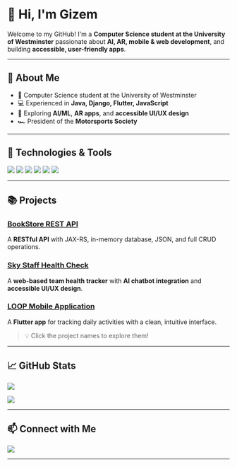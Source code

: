 # 👋 Hi, I'm Gizem

Welcome to my GitHub! I'm a **Computer Science student at the University of Westminster** passionate about **AI, AR, mobile & web development**, and building **accessible, user-friendly apps**.  

---

## 🚀 About Me
- 🏫 Computer Science student at the University of Westminster  
- 💻 Experienced in **Java, Django, Flutter, JavaScript**  
- 🌱 Exploring **AI/ML**, **AR apps**, and **accessible UI/UX design**  
- 🏎️ President of the **Motorsports Society** 

---

## 🔧 Technologies & Tools
<p>
  <img src="https://img.shields.io/badge/Java-ED8B00?style=for-the-badge&logo=java&logoColor=white" />
  <img src="https://img.shields.io/badge/Python-3776AB?style=for-the-badge&logo=python&logoColor=white" />
  <img src="https://img.shields.io/badge/Flutter-02569B?style=for-the-badge&logo=flutter&logoColor=white" />
  <img src="https://img.shields.io/badge/Django-092E20?style=for-the-badge&logo=django&logoColor=white" />
  <img src="https://img.shields.io/badge/JavaScript-F7DF1E?style=for-the-badge&logo=javascript&logoColor=black" />
  <img src="https://img.shields.io/badge/VS%20Code-007ACC?style=for-the-badge&logo=visual-studio-code&logoColor=white" />
</p>

---

## 📚 Projects
### [BookStore REST API](https://github.com/gzmgzde/BookStore-Rest-API---Java-Coursework)
A **RESTful API** with JAX-RS, in-memory database, JSON, and full CRUD operations.  

### [Sky Staff Health Check](https://github.com/gzmgzde/SKY_STAFFHEALTH_CHECK)
A **web-based team health tracker** with **AI chatbot integration** and **accessible UI/UX design**.  

### [LOOP Mobile Application](https://github.com/gzmgzde/LOOP-Mobile-Application)
A **Flutter app** for tracking daily activities with a clean, intuitive interface.  

> 💡 Click the project names to explore them!

---

## 📈 GitHub Stats
<p align="left">
  <img src="https://github-readme-stats.vercel.app/api?username=gzmgzde&show_icons=true&theme=radical&count_private=true" />
</p>

<p align="left">
  <img src="https://github-readme-stats.vercel.app/api/top-langs/?username=gzmgzde&layout=compact&theme=radical" />
</p>

---

## 📫 Connect with Me
<p>
  <a href="https://www.linkedin.com/in/gizem-aydin-999981276"><img src="https://img.shields.io/badge/LinkedIn-0A66C2?style=for-the-badge&logo=linkedin&logoColor=white" /></a>
</p>

---